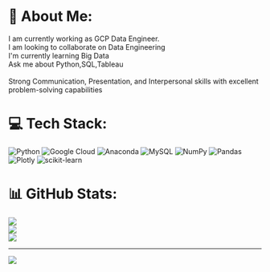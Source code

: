 # 💫 About Me:
I am currently working as GCP Data Engineer.<br>I am looking to collaborate on Data Engineering<br>I'm currently learning Big Data<br>Ask me about Python,SQL,Tableau<br>
<br>Strong Communication, Presentation, and Interpersonal skills with excellent problem-solving capabilities</br>




# 💻 Tech Stack:
![Python](https://img.shields.io/badge/python-3670A0?style=for-the-badge&logo=python&logoColor=ffdd54) ![Google Cloud](https://img.shields.io/badge/Google%20Cloud-%234285F4.svg?style=for-the-badge&logo=google-cloud&logoColor=white) ![Anaconda](https://img.shields.io/badge/Anaconda-%2344A833.svg?style=for-the-badge&logo=anaconda&logoColor=white) ![MySQL](https://img.shields.io/badge/mysql-%2300f.svg?style=for-the-badge&logo=mysql&logoColor=white) ![NumPy](https://img.shields.io/badge/numpy-%23013243.svg?style=for-the-badge&logo=numpy&logoColor=white) ![Pandas](https://img.shields.io/badge/pandas-%23150458.svg?style=for-the-badge&logo=pandas&logoColor=white) ![Plotly](https://img.shields.io/badge/Plotly-%233F4F75.svg?style=for-the-badge&logo=plotly&logoColor=white) ![scikit-learn](https://img.shields.io/badge/scikit--learn-%23F7931E.svg?style=for-the-badge&logo=scikit-learn&logoColor=white)
# 📊 GitHub Stats:
![](https://github-readme-stats.vercel.app/api?username=akki9008&theme=dark&hide_border=false&include_all_commits=false&count_private=false)<br/>
![](https://github-readme-streak-stats.herokuapp.com/?user=akki9008&theme=dark&hide_border=false)<br/>
![](https://github-readme-stats.vercel.app/api/top-langs/?username=akki9008&theme=dark&hide_border=false&include_all_commits=false&count_private=false&layout=compact)

---
[![](https://visitcount.itsvg.in/api?id=akki9008&icon=0&color=0)](https://visitcount.itsvg.in)
